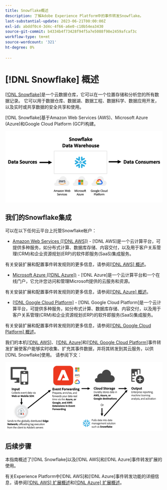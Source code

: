 ```yaml
---
title: Snowflake概述
description: 了解Adobe Experience Platform中的事件转发Snowflake。
last-substantial-update: 2023-06-21T00:00:00Z
exl-id: abddf0c4-3d4c-4f66-a6e0-c10b54ea3430
source-git-commit: b4334b4f73428f94f5a7e5088f98e2459afcaf3c
workflow-type: tm+mt
source-wordcount: '321'
ht-degree: 0%

---
```


# [!DNL Snowflake] 概述

[[!DNL Snowflake]](https://www.snowflake.com/en/)是一个云数据仓库，它可以在一个位置存储和分析您的所有数据记录。 它可以用于数据仓库、数据湖、数据工程、数据科学、数据应用开发，以及实时或共享数据的安全共享和使用。

[!DNL Snowflake]基于Amazon Web Services (AWS)、Microsoft Azure (Azure)和Google Cloud Platform (GCP)构建。

![显示[!DNL Snowflake]数据体系结构的图表。](../../../images/extensions/server/snowflake/snowflake.png)

## 我们的Snowflake集成

可以在以下任何云平台上托管Snowflake帐户：

- [Amazon Web Services ([!DNL AWS])](https://aws.amazon.com/) - [!DNL AWS]是一个云计算平台，可提供多种服务，如分布式计算、数据库存储、内容交付，以及用于客户关系管理(CRM)和企业资源规划(ERP)的软件即服务(SaaS)集成服务。

有关安装扩展和配置事件转发规则的更多信息，请参阅[[!DNL AWS] 概述](../aws/overview.md)。

- [Microsoft Azure ([!DNL Azure])](https://azure.microsoft.com/en-us/products/event-hubs/#overview) - [!DNL Azure]是一个云计算平台和一个在线门户，它允许您访问和管理Microsoft提供的云服务和资源。

有关安装扩展和配置事件转发规则的更多信息，请参阅[[!DNL Azure] 概述](../azure/overview.md)。

- [[!DNL Google Cloud Platform]](https://cloud.google.com/) - [!DNL Google Cloud Platform]是一个云计算平台，可提供多种服务，如分布式计算、数据库存储、内容交付，以及用于客户关系管理(CRM)和企业资源规划(ERP)的软件即服务(SaaS)集成服务。

有关安装扩展和配置事件转发规则的更多信息，请参阅[[!DNL Google Cloud Platform] 概述](../google-cloud-platform/overview.md)。

我们的本机[[!DNL AWS]](../aws/overview.md)、[[!DNL Azure]](../azure/overview.md)和[[!DNL Google Cloud Platform]](../google-cloud-platform/overview.md)事件转发扩展使客户能够实时收集、扩充其事件数据，并将其转发到其云服务，以供[!DNL Snowflake]使用。 请参阅下文：

![显示[!DNL AWS]和[!DNL Azure]之间链接的[!DNL Snowflake]报告图表。](../../../images/extensions/server/snowflake/snowflake-workflow.png)

## 后续步骤

本指南概述了[!DNL Snowflake]以及[!DNL AWS]和[!DNL Azure]事件转发扩展的使用。

有关Experience Platform中[!DNL AWS]和[!DNL Azure]事件转发功能的详细信息，请参阅[[!DNL AWS] 扩展概述](../aws/overview.md)和[[!DNL Azure] 扩展概述](../azure/overview.md)。
